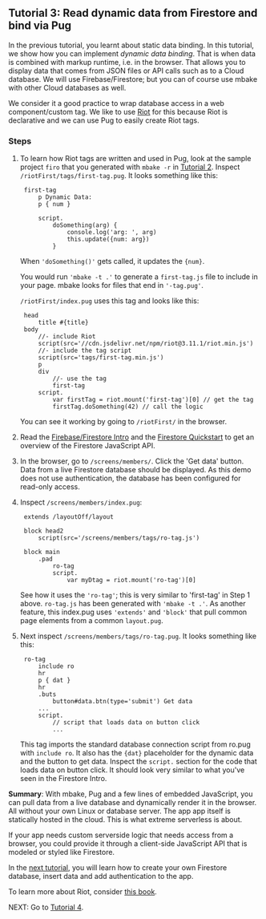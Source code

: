## Tutorial 3: Read dynamic data from Firestore and bind via Pug

In the previous tutorial, you learnt about static data binding. In this tutorial, we show how you can implement _dynamic data binding_. That is when data is combined with markup runtime, i.e. in the browser. That allows you to display data that comes from JSON files or API calls such as to a Cloud database. We will use Firebase/Firestore; but you can of course use mbake with other Cloud databases as well.

We consider it a good practice to wrap database access in a web component/custom tag. We like to use [Riot](https://riot.js.org/) for this because Riot is declarative and we can use Pug to easily create Riot tags.

### Steps

1. To learn how Riot tags are written and used in Pug, look at the sample project `firo` that you generated with `mbake -r` in [Tutorial 2](/t2/). Inspect `/riotFirst/tags/first-tag.pug`. It looks something like this:

        first-tag
            p Dynamic Data:
            p { num }

            script.
                doSomething(arg) {
                    console.log('arg: ', arg)
                    this.update({num: arg})
                }


    When `'doSomething()'` gets called, it updates the `{num}`.

    You would run `'mbake -t .'` to generate a `first-tag.js` file to include in your page. mbake looks for files that end in `'-tag.pug'`.
    
    `/riotFirst/index.pug` uses this tag and looks like this:

        head
            title #{title}
        body
            //- include Riot
            script(src='//cdn.jsdelivr.net/npm/riot@3.11.1/riot.min.js')
            //- include the tag script
            script(src='tags/first-tag.min.js')
            p
            div
                //- use the tag
                first-tag
            script.
                var firstTag = riot.mount('first-tag')[0] // get the tag
                firstTag.doSomething(42) // call the logic

    You can see it working by going to `/riotFirst/` in the browser.


2. Read the [Firebase/Firestore Intro](https://firebase.google.com/docs/firestore/)  and the [Firestore Quickstart](https://firebase.google.com/docs/firestore/quickstart) to get an overview of the Firestore JavaScript API.

3. In the browser, go to `/screens/members/`. Click the 'Get data' button. Data from a live Firestore database should be displayed. As this demo does not use authentication, the database has been configured for read-only access.

4. Inspect `/screens/members/index.pug`:


        extends /layoutOff/layout

        block head2
            script(src='/screens/members/tags/ro-tag.js')

        block main
            .pad
                ro-tag
                script.
                    var myDtag = riot.mount('ro-tag')[0]

    See how it uses the `'ro-tag'`; this is very similar to 'first-tag' in Step 1 above. `ro-tag.js` has been generated with `'mbake -t .'`. As another feature, this index.pug uses `'extends'` and `'block'` that pull common page elements from a common `layout.pug`. 

5. Next inspect `/screens/members/tags/ro-tag.pug`. It looks something like this:


        ro-tag
            include ro
            hr
            p { dat }
            hr
            .buts
                button#data.btn(type='submit') Get data
            ...
            script.
                // script that loads data on button click
                ...

    This tag imports the standard database connection script from ro.pug with `include ro`. It also has the `{dat}` placeholder for the dynamic data and the button to get data. Inspect the `script.` section for the code that loads data on button click. It should look very similar to what you've seen in the Firestore Intro.

__Summary__: With mbake, Pug and a few lines of embedded JavaScript, you can pull data from a live database and dynamically render it in the browser. All without your own Linux or database server. The app  app itself is statically hosted in the cloud. This is what extreme serverless is about. 

If your app needs custom serverside logic that needs access from a browser, you could provide it through a client-side JavaScript API that is modeled or styled like Firestore.

In the [next tutorial](/t4/), you will learn how to create your own Firestore database, insert data and add authentication to the app.

To learn more about Riot, consider [this book](http://bleedingedgepress.com/building-apps-with-riot).

NEXT: Go to [Tutorial 4](/t4/).



